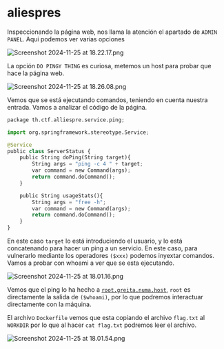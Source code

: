 # aliespres

Inspeccionando la página web, nos llama la atención el apartado de `ADMIN PANEL`. Aqui podemos ver varias opciones

![Screenshot 2024-11-25 at 18.22.17.png](aliespres%201493b23650a680dfb614c9a27f2fef62/2338b064-7c6d-4837-9ee3-b224fd84421c.png)

La opción `DO PINGY THING` es curiosa, metemos un host para probar que hace la página web.

![Screenshot 2024-11-25 at 18.26.08.png](aliespres%201493b23650a680dfb614c9a27f2fef62/Screenshot_2024-11-25_at_18.26.08.png)

Vemos que se está ejecutando comandos, teniendo en cuenta nuestra entrada. Vamos a analizar el código de la página.

```python
package th.ctf.alliespre.service.ping;

import org.springframework.stereotype.Service;

@Service
public class ServerStatus {
    public String doPing(String target){
        String args = "ping -c 4 " + target;
        var command = new Command(args);
        return command.doCommand();
    }

    public String usageStats(){
        String args = "free -h";
        var command = new Command(args);
        return command.doCommand();
    }
}
```

En este caso `target` lo está introduciendo el usuario, y lo está concatenando para hacer un ping a un servicio. En este caso, para vulnerarlo mediante los operadores `($xxx)` podemos inyextar comandos. Vamos a probar con whoami a ver que se esta ejecutando.

![Screenshot 2024-11-25 at 18.01.16.png](aliespres%201493b23650a680dfb614c9a27f2fef62/Screenshot_2024-11-25_at_18.01.16.png)

Vemos que el ping lo ha hecho a [`root.greita.numa.host`](http://root.greita.numa.host), `root` es directamente la salida de `($whoami)`, por lo que podremos interactuar directamente con la máquina.

El archivo `Dockerfile` vemos que esta copiando el archivo `flag.txt` al `WORKDIR` por lo que al hacer `cat flag.txt` podremos leer el archivo.

![Screenshot 2024-11-25 at 18.01.54.png](aliespres%201493b23650a680dfb614c9a27f2fef62/Screenshot_2024-11-25_at_18.01.54.png)